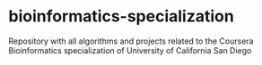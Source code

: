 # bioinformatics-specialization
Repository with all algorithms and projects related to the Coursera Bioinformatics specialization of University of California San Diego
